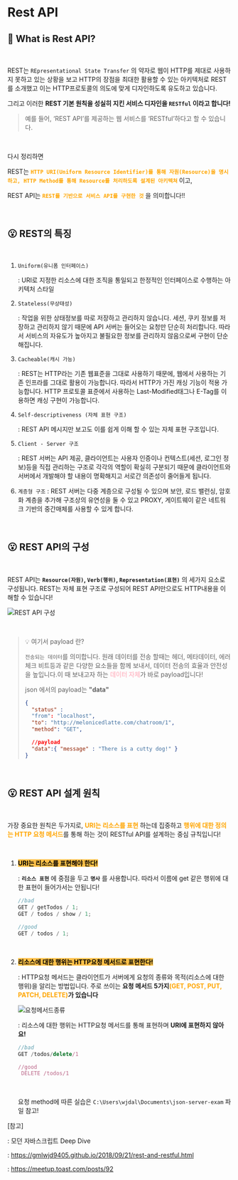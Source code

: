 # Rest API

## 🤔 What is Rest API?

<br>

REST는 `REpresentational State Transfer` 의 약자로 웹이 HTTP를 제대로 사용하지 못하고 있는 상황을 보고 HTTP의 장점을 최대한 활용할 수 있는 아키텍처로 REST를 소개했고 이는 HTTP프로토콜의 의도에 맞게 디자인하도록 유도하고 있습니다.

그리고 이러한 **REST 기본 원칙을 성실히 지킨 서비스 디자인을 `RESTful` 이라고 합니다!**

> 예를 들어, ‘REST API’를 제공하는 웹 서비스를 ‘RESTful’하다고 할 수 있습니다.

<br>

다시 정리하면

REST는 <span style="color:orange; font-weight:bold;"> **`HTTP URI(Uniform Resource Identifier)를 통해 자원(Resource)을 명시하고, HTTP Method를 통해 Resource를 처리하도록 설계된 아키텍쳐`** </span>이고,

REST API는 <span style="color:orange"> **`REST를 기반으로 서비스 API를 구현한 것`** </span>을 의미합니다!!

<br>

## 😮 REST의 특징

<br>

1. `Uniform(유니폼 인터페이스)`

   : URI로 지정한 리소스에 대한 조직을 통일되고 한정적인 인터페이스로 수행하는 아키텍처 스타일

2. `Stateless(무상태성)`

   : 작업을 위한 상태정보를 따로 저장하고 관리하지 않습니다. 세션, 쿠키 정보를 저장하고 관리하지 않기 때문에 API 서버는 들어오는 요청만 단순히 처리합니다. 따라서 서비스의 자유도가 높아지고 불필요한 정보를 관리하지 않음으로써 구현이 단순해집니다.

3. `Cacheable(캐시 가능)`

   : REST는 HTTP라는 기존 웹표준을 그대로 사용하기 때문에, 웹에서 사용하는 기존 인프라를 그대로 활용이 가능합니다. 따라서 HTTP가 가진 캐싱 기능이 적용 가능합니다. HTTP 프로토콜 표준에서 사용하는 Last-Modified태그나 E-Tag를 이용하면 캐싱 구현이 가능합니다.

4. `Self-descriptiveness (자체 표현 구조)`

   : REST API 메시지만 보고도 이를 쉽게 이해 할 수 있는 자체 표현 구조입니다.

5. `Client - Server 구조`

   : REST 서버는 API 제공, 클라이언트는 사용자 인증이나 컨텍스트(세션, 로그인 정보)등을 직접 관리하는 구조로 각각의 역할이 확실히 구분되기 때문에 클라이언트와 서버에서 개발해야 할 내용이 명확해지고 서로간 의존성이 줄어들게 됩니다.

6. `계층형 구조`
   : REST 서버는 다중 계층으로 구성될 수 있으며 보안, 로드 밸런싱, 암호화 계층을 추가해 구조상의 유연성을 둘 수 있고 PROXY, 게이트웨이 같은 네트워크 기반의 중간매체를 사용할 수 있게 합니다.

<br>

## 😮 REST API의 구성

<br>

REST API는 **`Resource(자원)`, `Verb(행위)`, `Representation(표현)`** 의 세가지 요소로 구성됩니다. REST는 자체 표현 구조로 구성되어 REST API만으로도 HTTP내용을 이해할 수 있습니다!

![REST API 구성](https://user-images.githubusercontent.com/75834421/120059882-35c6a800-c08f-11eb-8ef4-22af6b313a7e.png)

<br>

> 💡 여기서 payload 란?
>
> `전송되는 데이터`를 의미합니다. 원래 데이터를 전송 할때는 헤더, 메타데이터, 에러 체크 비트등과 같은 다양한 요소들을 함께 보내서, 데이터 전송의 효율과 안전성을 높입니다.이 때 보내고자 하는 <span style="color: pink; font-weight:bold;"> 데이터 자체</span>가 바로 payload입니다!
>
> json 에서의 payload는 **"data"**
>
> ```json
> {
> 	"status" :
> 	"from": "localhost",
> 	"to": "http://melonicedlatte.com/chatroom/1",
> 	"method": "GET",
>
>   //payload
> 	"data":{ "message" : "There is a cutty dog!" }
> }
> ```

<br>

## 😮 REST API 설계 원칙

<br>

가장 중요한 원칙은 두가지로, <span style="color:orange; font-weight:bold">URI는 리소스를 표현</span> 하는데 집중하고 <span style="color:orange; font-weight:bold">행위에 대한 정의는 HTTP 요청 메서드</span>를 통해 하는 것이 RESTful API를 설계하는 중심 규칙입니다!

<br>

1.  <span style="background-color:#ffc048; font-weight:bold; color:black">URI는 리소스를 표현해야 한다!</span>

    : **`리소스 표현`** 에 중점을 두고 **`명사`** 를 사용합니다. 따라서 이름에 get 같은 행위에 대한 표현이 들어가서는 안됩니다!

    ```jsx
    //bad
    GET / getTodos / 1;
    GET / todos / show / 1;

    //good
    GET / todos / 1;
    ```

    <br>

2.  <span style="background-color:#ffc048; font-weight:bold; color:black">리소스에 대한 행위는 HTTP요청 메서드로 표현한다!</span>

    : HTTP요청 메서드는 클라이언트가 서버에게 요청의 종류와 목적(리소스에 대한 행위)을 알리는 방법입니다. 주로 쓰이는 **요청 메서드 5가지<span style="color:orange">(GET, POST, PUT, PATCH, DELETE)</span>가 있습니다**

    ![요청메서드종류](https://user-images.githubusercontent.com/75834421/120064367-be9d0e00-c0a6-11eb-851f-47363ae451d4.png)

    : 리소스에 대한 행위는 HTTP요청 메서드를 통해 표현하며 **URI에 표현하지 않아요!**

    ```jsx
    //bad
    GET /todos/delete/1

    //good
     DELETE /todos/1
    ```

    <br>

    요청 method에 따른 실습은 `C:\Users\wjdal\Documents\json-server-exam` 파일 참고!

[참고]

: 모던 자바스크립트 Deep Dive

: https://gmlwjd9405.github.io/2018/09/21/rest-and-restful.html

: https://meetup.toast.com/posts/92
